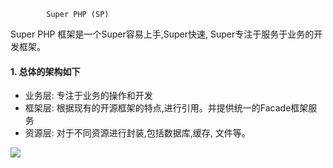             Super PHP (SP) 
           
Super PHP 框架是一个Super容易上手,Super快速, Super专注于服务于业务的开发框架。 

#### 1. 总体的架构如下
- 业务层: 专注于业务的操作和开发
- 框架层: 根据现有的开源框架的特点,进行引用。并提供统一的Facade框架服务
- 资源层: 对于不同资源进行封装,包括数据库,缓存, 文件等。


![](https://ws1.sinaimg.cn/large/006tNc79gy1fn3afykcd4j314c0o4n09.jpg)
